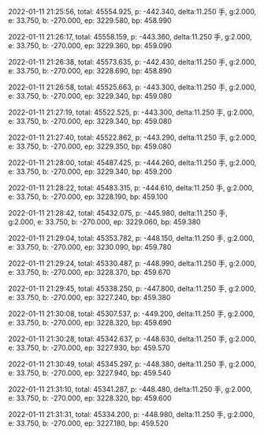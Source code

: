 2022-01-11 21:25:56, total: 45554.925, p: -442.340, delta:11.250 手, g:2.000, e: 33.750, b: -270.000, ep: 3229.580, bp: 458.990

2022-01-11 21:26:17, total: 45558.159, p: -443.360, delta:11.250 手, g:2.000, e: 33.750, b: -270.000, ep: 3229.360, bp: 459.090

2022-01-11 21:26:38, total: 45573.635, p: -442.430, delta:11.250 手, g:2.000, e: 33.750, b: -270.000, ep: 3228.690, bp: 458.890

2022-01-11 21:26:58, total: 45525.663, p: -443.300, delta:11.250 手, g:2.000, e: 33.750, b: -270.000, ep: 3229.340, bp: 459.080

2022-01-11 21:27:19, total: 45522.525, p: -443.300, delta:11.250 手, g:2.000, e: 33.750, b: -270.000, ep: 3229.340, bp: 459.080

2022-01-11 21:27:40, total: 45522.862, p: -443.290, delta:11.250 手, g:2.000, e: 33.750, b: -270.000, ep: 3229.350, bp: 459.080

2022-01-11 21:28:00, total: 45487.425, p: -444.260, delta:11.250 手, g:2.000, e: 33.750, b: -270.000, ep: 3229.340, bp: 459.200

2022-01-11 21:28:22, total: 45483.315, p: -444.610, delta:11.250 手, g:2.000, e: 33.750, b: -270.000, ep: 3228.190, bp: 459.100

2022-01-11 21:28:42, total: 45432.075, p: -445.980, delta:11.250 手, g:2.000, e: 33.750, b: -270.000, ep: 3229.060, bp: 459.380

2022-01-11 21:29:04, total: 45353.782, p: -448.150, delta:11.250 手, g:2.000, e: 33.750, b: -270.000, ep: 3230.090, bp: 459.780

2022-01-11 21:29:24, total: 45330.487, p: -448.990, delta:11.250 手, g:2.000, e: 33.750, b: -270.000, ep: 3228.370, bp: 459.670

2022-01-11 21:29:45, total: 45338.250, p: -447.800, delta:11.250 手, g:2.000, e: 33.750, b: -270.000, ep: 3227.240, bp: 459.380

2022-01-11 21:30:08, total: 45307.537, p: -449.200, delta:11.250 手, g:2.000, e: 33.750, b: -270.000, ep: 3228.320, bp: 459.690

2022-01-11 21:30:28, total: 45342.637, p: -448.630, delta:11.250 手, g:2.000, e: 33.750, b: -270.000, ep: 3227.930, bp: 459.570

2022-01-11 21:30:49, total: 45345.297, p: -448.380, delta:11.250 手, g:2.000, e: 33.750, b: -270.000, ep: 3227.940, bp: 459.540

2022-01-11 21:31:10, total: 45341.287, p: -448.480, delta:11.250 手, g:2.000, e: 33.750, b: -270.000, ep: 3228.320, bp: 459.600

2022-01-11 21:31:31, total: 45334.200, p: -448.980, delta:11.250 手, g:2.000, e: 33.750, b: -270.000, ep: 3227.180, bp: 459.520